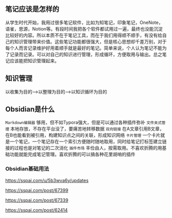 ## 笔记应该是怎样的

从学生时代开始，我用过很多笔记软件，比如为知笔记，印象笔记，OneNote，语雀，思源，Notion等。有段时间我把各个软件都试用过一遍，最终也没能沉淀比较好的内容。所以本质不在于笔记工具，而在于我们用得顺不顺手，有没有给自己的知识管理带来价值。这些笔记功能都很强大，但是核心思想却千差万别，对于每个人而言记录维护好用着顺手就是最好的笔记。简单来说，个人认为笔记不能为了记录而记录。可以对自己的知识进行管理，形成循环，方便取用与输出。总之笔记应该能把知识管理起来。

## 知识管理

以收集为目的-->以整理为目的-->以知识循环为目的

## Obsidian是什么

`Markdown编辑器`   够用，但不如Typora强大，但是可以通过各种插件弥补
`文件夹式管理`  本地存放，不存在平台没了，要痛苦地转移数据
`双向链接`  在A文章引用B文章，在B也能看到被引用，构建知识点之间的关联，形成知识网络
`卡片管理`  一个卡片就是一个笔记，一个笔记存在一个索引方便随时随地取用，同时给笔记打标签建立链接的过程也是对笔记的二次消化
`插件市场` 丰俭由人，按需取用。不喜欢折腾的用基础功能就能完成笔记管理。喜欢折腾的可以搞各种花里胡哨的插件

### Obsidian基础用法

https://sspai.com/u/5b3wva6y/updates

https://sspai.com/post/67399

https://sspai.com/post/67339

https://sspai.com/post/62414
